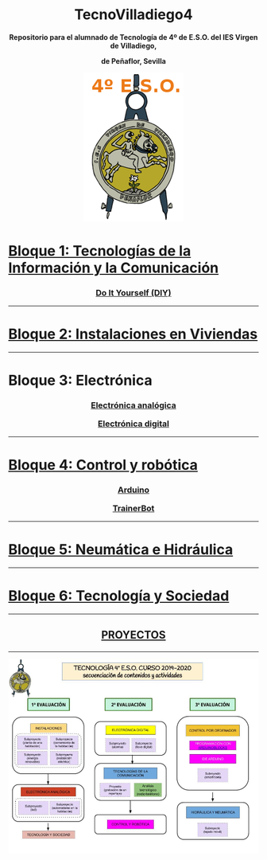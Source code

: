 <h1 align="center"> TecnoVilladiego4 </h1>

<h4 align="center"> Repositorio para el alumnado de Tecnología de 4º de E.S.O.
del IES Virgen de Villadiego,

de Peñaflor, Sevilla

![logo](img/logo_fondo_transparente200x300.png)
</h4>

# [Bloque 1: Tecnologías de la Información y la Comunicación](Telecos/readme.md)

<h3 align="center">

[Do It Yourself (DIY)](DIY/readme.md)

</h3>

---

# [Bloque 2: Instalaciones en Viviendas](INS/readme.md)

---

# Bloque 3: Electrónica

<h3 align="center">

[Electrónica analógica](EAN/readme.md)

[Electrónica digital](EDI/readme.md)

</h3>

---

# [Bloque 4: Control y robótica](CYR/readme.md)

<h3 align="center">

[Arduino](ARD/readme.md)

[TrainerBot](ARD/TrainerBot/readme.md)

</h3>

---

# [Bloque 5: Neumática e Hidráulica](HYN/readme.md)

---

# [Bloque 6: Tecnología y Sociedad](TYS/readme.md)

---

<h2 align="center">

 [PROYECTOS](PROY/readme.md)

</h2>

---

![Programación de contenidos](img/SecuenciacionContenidos4ESO.jpg)
